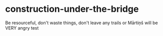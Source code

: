 # construction-under-the-bridge
Be resourceful, don't waste things, don't leave any trails or Mārtiņš will be VERY angry
test
